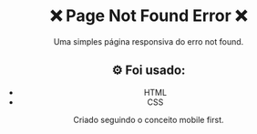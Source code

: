 <h1 align="center">❌ Page Not Found Error ❌</h1>

<p align="center">Uma simples página responsiva do erro not found.</p>


<h2 align="center">⚙️ Foi usado: </h2>
<ul align="center">
  <li>HTML</li>
  <li>CSS</li>
</ul>

<p align="center"> Criado seguindo o conceito mobile first.</p>
